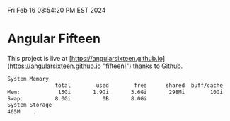 Fri Feb 16 08:54:20 PM EST 2024

# Angular Fifteen


This project is live at [https://angularsixteen.github.io](https://angularsixteen.github.io "fifteen!") thanks to Github.

```bash
System Memory
               total        used        free      shared  buff/cache   available
Mem:            15Gi       1.9Gi       3.6Gi       298Mi        10Gi        13Gi
Swap:          8.0Gi          0B       8.0Gi
System Storage
465M	.
```
```bash
